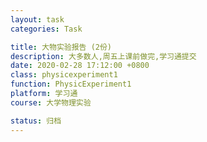 ```yaml
---
layout: task
categories: Task

title: 大物实验报告 (2份)
description: 大多数人,周五上课前做完,学习通提交
date: 2020-02-28 17:12:00 +0800
class: physicexperiment1
function: PhysicExperiment1
platform: 学习通
course: 大学物理实验

status: 归档
---
```


